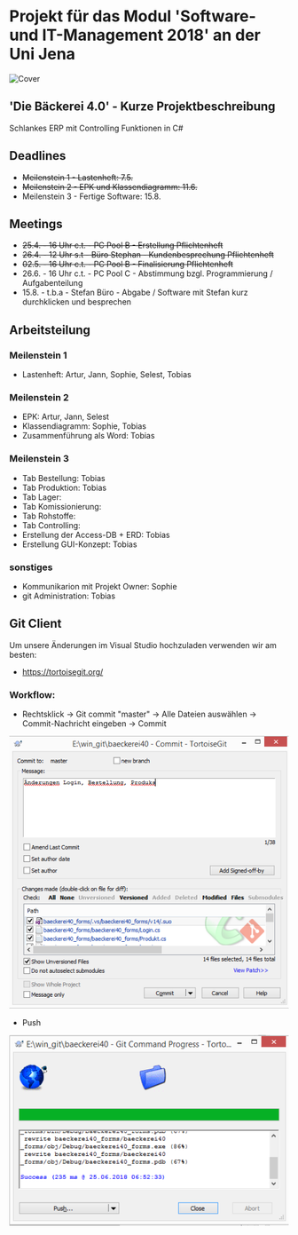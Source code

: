 ﻿# Projekt für das Modul 'Software- und IT-Management 2018' an der Uni Jena 

![Cover](https://github.com/baekerei40/baekerei40/blob/master/Lastenheft/cover.PNG)

## 'Die Bäckerei 4.0' - Kurze Projektbeschreibung
Schlankes ERP mit Controlling Funktionen in C#

## Deadlines
* ~~Meilenstein 1 - Lastenheft: 7.5.~~
* ~~Meilenstein 2 - EPK und Klassendiagramm: 11.6.~~
* Meilenstein 3 - Fertige Software: 15.8.

## Meetings
* ~~25.4. - 16 Uhr c.t. - PC Pool B - Erstellung Pflichtenheft~~
* ~~26.4. - 12 Uhr s.t - Büro Stephan - Kundenbesprechung Pflichtenheft~~
* ~~02.5. - 16 Uhr c.t. - PC Pool B - Finalisierung Pflichtenheft~~
* 26.6. - 16 Uhr c.t. - PC Pool C - Abstimmung bzgl. Programmierung / Aufgabenteilung
* 15.8. - t.b.a - Stefan Büro - Abgabe / Software mit Stefan kurz durchklicken und besprechen

## Arbeitsteilung

### Meilenstein 1
* Lastenheft: Artur, Jann, Sophie, Selest, Tobias

### Meilenstein 2
* EPK: Artur, Jann, Selest
* Klassendiagramm: Sophie, Tobias
* Zusammenführung als Word: Tobias

### Meilenstein 3
* Tab Bestellung: Tobias
* Tab Produktion: Tobias
* Tab Lager: 
* Tab Komissionierung:
* Tab Rohstoffe:
* Tab Controlling:
* Erstellung der Access-DB + ERD: Tobias
* Erstellung GUI-Konzept: Tobias

### sonstiges
* Kommunikarion mit Projekt Owner: Sophie
* git Administration: Tobias

## Git Client
Um unsere Änderungen im Visual Studio hochzuladen verwenden wir am besten:
* https://tortoisegit.org/

### Workflow:
* Rechtsklick -> Git commit "master" -> Alle Dateien auswählen -> Commit-Nachricht eingeben -> Commit  

![Git-Workflow-1](git-workflow-1.PNG)

* Push  

![Git-Workflow-2](git-workflow-2.PNG)
